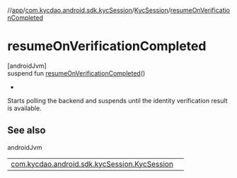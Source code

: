 //[app](../../../index.md)/[com.kycdao.android.sdk.kycSession](../index.md)/[KycSession](index.md)/[resumeOnVerificationCompleted](resume-on-verification-completed.md)

# resumeOnVerificationCompleted

[androidJvm]\
suspend fun [resumeOnVerificationCompleted](resume-on-verification-completed.md)()

- 

Starts polling the backend and suspends until the identity verification result is available.

## See also

androidJvm

| | |
|---|---|
| [com.kycdao.android.sdk.kycSession.KycSession](start-identification.md) |  |
